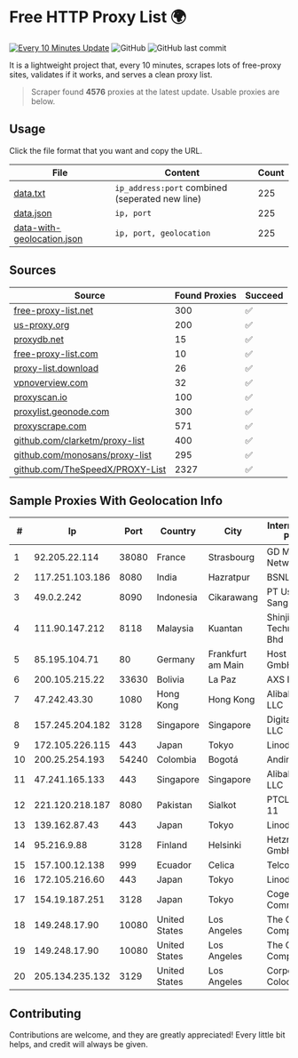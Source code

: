 
# Free HTTP Proxy List 🌍

[![Every 10 Minutes Update](https://github.com/mertguvencli/http-proxy-list/actions/workflows/main.yml/badge.svg?branch=main)](https://github.com/mertguvencli/http-proxy-list/actions/workflows/main.yml)
![GitHub](https://img.shields.io/github/license/mertguvencli/http-proxy-list)
![GitHub last commit](https://img.shields.io/github/last-commit/mertguvencli/http-proxy-list)

It is a lightweight project that, every 10 minutes, scrapes lots of free-proxy sites, validates if it works, and serves a clean proxy list.


> Scraper found **4576** proxies at the latest update. Usable proxies are below.

## Usage

Click the file format that you want and copy the URL.


|File|Content|Count|
|----|-------|-----|
|[data.txt](https://raw.githubusercontent.com/mertguvencli/http-proxy-list/main/proxy-list/data.txt)|`ip_address:port` combined (seperated new line)|225|
|[data.json](https://raw.githubusercontent.com/mertguvencli/http-proxy-list/main/proxy-list/data.json)|`ip, port`|225|
|[data-with-geolocation.json](https://raw.githubusercontent.com/mertguvencli/http-proxy-list/main/proxy-list/data-with-geolocation.json)|`ip, port, geolocation`|225|

## Sources

|Source|Found Proxies|Succeed|
|------|-------------|-------|
|[free-proxy-list.net](https://free-proxy-list.net)|300|✅|
|[us-proxy.org](https://www.us-proxy.org)|200|✅|
|[proxydb.net](http://proxydb.net)|15|✅|
|[free-proxy-list.com](https://free-proxy-list.com/?page=&port=&type%5B%5D=http&type%5B%5D=https&up_time=0&search=Search)|10|✅|
|[proxy-list.download](https://www.proxy-list.download/HTTP)|26|✅|
|[vpnoverview.com](https://vpnoverview.com/privacy/anonymous-browsing/free-proxy-servers)|32|✅|
|[proxyscan.io](https://www.proxyscan.io)|100|✅|
|[proxylist.geonode.com](https://proxylist.geonode.com/api/proxy-list?limit=300&page=1&sort_by=lastChecked&sort_type=desc&protocols=http,https)|300|✅|
|[proxyscrape.com](https://api.proxyscrape.com/v2/?request=displayproxies&protocol=http&timeout=10000&country=all&ssl=all&anonymity=all)|571|✅|
|[github.com/clarketm/proxy-list](https://raw.githubusercontent.com/clarketm/proxy-list/master/proxy-list-raw.txt)|400|✅|
|[github.com/monosans/proxy-list](https://raw.githubusercontent.com/monosans/proxy-list/main/proxies/http.txt)|295|✅|
|[github.com/TheSpeedX/PROXY-List](https://raw.githubusercontent.com/TheSpeedX/PROXY-List/master/http.txt)|2327|✅|


## Sample Proxies With Geolocation Info

|#|Ip|Port|Country|City|Internet Service Provider|
|-|--|----|-------|----|-------------------------|
|1|92.205.22.114|38080|France|Strasbourg|GD MASS Network|
|2|117.251.103.186|8080|India|Hazratpur|BSNL Internet|
|3|49.0.2.242|8090|Indonesia|Cikarawang|PT Usaha Adi Sanggoro|
|4|111.90.147.212|8118|Malaysia|Kuantan|Shinjiru Technology Sdn Bhd|
|5|85.195.104.71|80|Germany|Frankfurt am Main|Host Europe GmbH|
|6|200.105.215.22|33630|Bolivia|La Paz|AXS Bolivia S. A.|
|7|47.242.43.30|1080|Hong Kong|Hong Kong|Alibaba.com LLC|
|8|157.245.204.182|3128|Singapore|Singapore|DigitalOcean, LLC|
|9|172.105.226.115|443|Japan|Tokyo|Linode, LLC|
|10|200.25.254.193|54240|Colombia|Bogotá|Andinet ON Line|
|11|47.241.165.133|443|Singapore|Singapore|Alibaba.com LLC|
|12|221.120.218.187|8080|Pakistan|Sialkot|PTCL ITI Lahore 11|
|13|139.162.87.43|443|Japan|Tokyo|Linode, LLC|
|14|95.216.9.88|3128|Finland|Helsinki|Hetzner Online GmbH|
|15|157.100.12.138|999|Ecuador|Celica|Telconet S.A|
|16|172.105.216.60|443|Japan|Tokyo|Linode, LLC|
|17|154.19.187.251|3128|Japan|Tokyo|Cogent Communications|
|18|149.248.17.90|10080|United States|Los Angeles|The Constant Company|
|19|149.248.17.90|10080|United States|Los Angeles|The Constant Company|
|20|205.134.235.132|3129|United States|Los Angeles|Corporate Colocation Inc|



## Contributing

Contributions are welcome, and they are greatly appreciated! Every
little bit helps, and credit will always be given.

